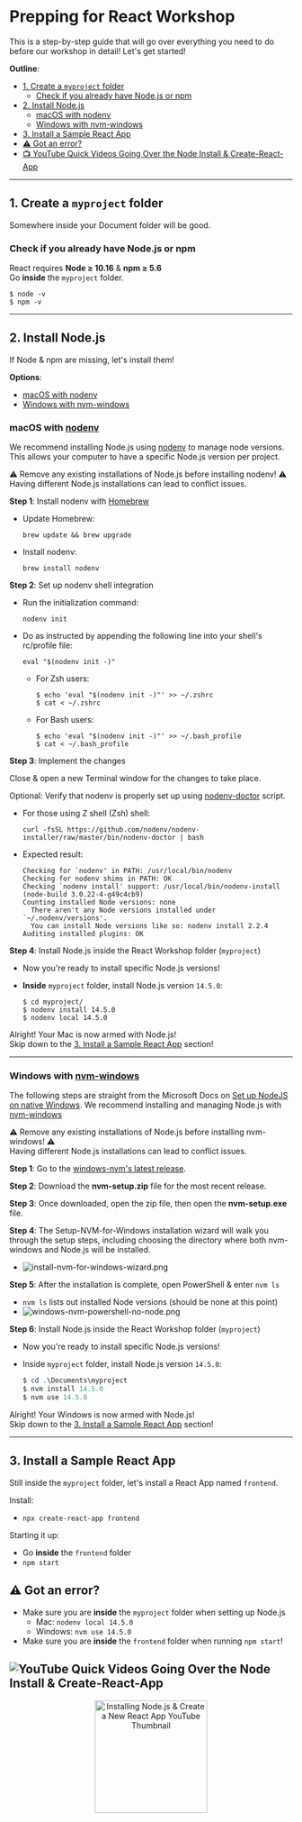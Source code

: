 # Prepping for React Workshop
This is a step-by-step guide that will go over everything you need to do before our workshop in detail!
Let's get started!

**Outline**:
  * [1. Create a `myproject` folder](#1-create-a-myproject-folder)
    * [Check if you already have Node.js or npm](#check-if-you-already-have-nodejs-or-npm)
  * [2. Install Node.js](#2-install-nodejs)
    * [macOS with nodenv](#macos-with-nodenv)
    * [Windows with nvm-windows](#windows-with-nvm-windows)
  * [3. Install a Sample React App](#3-install-a-sample-react-app)
  * [⚠️ Got an error?](#️-got-an-error)
  * [📺 YouTube Quick Videos Going Over the Node Install & Create-React-App](#-quick-videos-going-over-the-node-install--create-react-app)

---

## 1. Create a `myproject` folder
Somewhere inside your Document folder will be good.

### Check if you already have Node.js or npm
React requires **Node ≥ 10.16** & **npm ≥ 5.6**  
Go **inside** the `myproject` folder.

  ```shell
  $ node -v
  $ npm -v
  ```

---

## 2. Install Node.js
If Node & npm are missing, let's install them!

**Options**:
  * [macOS with nodenv](#macos-with-nodenv)
  * [Windows with nvm-windows](#windows-with-nvm-windows)

### macOS with [nodenv](https://github.com/nodenv/nodenv)
We recommend installing Node.js using [nodenv](https://github.com/nodenv/nodenv) to manage node versions. This allows your computer to have a specific Node.js version per project.

⚠️ Remove any existing installations of Node.js before installing nodenv! ⚠️  
Having different Node.js installations can lead to conflict issues.

**Step 1**: Install nodenv with [Homebrew](https://brew.sh/)
  * Update Homebrew:

    ```shell
    brew update && brew upgrade
    ```

  * Install nodenv:

    ```shell
    brew install nodenv
    ```

**Step 2**: Set up nodenv shell integration
  * Run the initialization command:

    ```shell
    nodenv init
    ```

  * Do as instructed by appending the following line into your shell's rc/profile file:

    ```shell
    eval "$(nodenv init -)"
    ```

    * For Zsh users:

      ```shell
      $ echo 'eval "$(nodenv init -)"' >> ~/.zshrc
      $ cat < ~/.zshrc
      ```

    * For Bash users:

      ```shell
      $ echo 'eval "$(nodenv init -)"' >> ~/.bash_profile
      $ cat < ~/.bash_profile
      ```

**Step 3**: Implement the changes

Close & open a new Terminal window for the changes to take place.

Optional: Verify that nodenv is properly set up using [nodenv-doctor](https://github.com/nodenv/nodenv-installer/blob/master/bin/nodenv-doctor) script.
  * For those using Z shell (Zsh) shell:

    ```shell
    curl -fsSL https://github.com/nodenv/nodenv-installer/raw/master/bin/nodenv-doctor | bash
    ```

  * Expected result:

    ```shell
    Checking for `nodenv' in PATH: /usr/local/bin/nodenv
    Checking for nodenv shims in PATH: OK
    Checking `nodenv install' support: /usr/local/bin/nodenv-install (node-build 3.0.22-4-g49c4cb9)
    Counting installed Node versions: none
      There aren't any Node versions installed under `~/.nodenv/versions'.
      You can install Node versions like so: nodenv install 2.2.4
    Auditing installed plugins: OK
    ```

**Step 4**: Install Node.js inside the React Workshop folder (`myproject`)
  * Now you're ready to install specific Node.js versions!
  * **Inside** `myproject` folder, install Node.js version `14.5.0`:

    ```shell
    $ cd myproject/
    $ nodenv install 14.5.0
    $ nodenv local 14.5.0
    ```

Alright! Your Mac is now armed with Node.js!  
Skip down to the [3. Install a Sample React App](#3-install-a-sample-react-app) section!

---

### Windows with [nvm-windows](https://github.com/coreybutler/nvm-windows#node-version-manager-nvm-for-windows)
The following steps are straight from the Microsoft Docs on [Set up NodeJS on native Windows](https://docs.microsoft.com/en-us/windows/dev-environment/javascript/nodejs-on-windows). We recommend installing and managing Node.js with [nvm-windows](https://github.com/coreybutler/nvm-windows#node-version-manager-nvm-for-windows)

⚠️ Remove any existing installations of Node.js before installing nvm-windows! ⚠️  
Having different Node.js installations can lead to conflict issues.

**Step 1**: Go to the [windows-nvm's latest release](https://github.com/coreybutler/nvm-windows/releases).

**Step 2**: Download the **nvm-setup.zip** file for the most recent release.

**Step 3**: Once downloaded, open the zip file, then open the **nvm-setup.exe** file.

**Step 4**: The Setup-NVM-for-Windows installation wizard will walk you through the setup steps, including choosing the directory where both nvm-windows and Node.js will be installed.
  * ![install-nvm-for-windows-wizard.png](https://docs.microsoft.com/en-us/windows/images/install-nvm-for-windows-wizard.png)

**Step 5**: After the installation is complete, open PowerShell & enter `nvm ls`
  * `nvm ls` lists out installed Node versions (should be none at this point)
  * ![windows-nvm-powershell-no-node.png](https://docs.microsoft.com/en-us/windows/images/windows-nvm-powershell-no-node.png)

**Step 6**: Install Node.js inside the React Workshop folder (`myproject`)
  * Now you're ready to install specific Node.js versions!
  * Inside `myproject` folder, install Node.js version `14.5.0`:

    ```powershell
    $ cd .\Documents\myproject
    $ nvm install 14.5.0
    $ nvm use 14.5.0
    ```

Alright! Your Windows is now armed with Node.js!  
Skip down to the [3. Install a Sample React App](#3-install-a-sample-react-app) section!

---

## 3. Install a Sample React App
Still inside the `myproject` folder, let's install a React App named `frontend`.

Install:  
  * `npx create-react-app frontend`

Starting it up:  
  * Go **inside** the `frontend` folder
  * `npm start`

## ⚠️ Got an error?
  * Make sure you are **inside** the `myproject` folder when setting up Node.js
    * Mac: `nodenv local 14.5.0`
    * Windows: `nvm use 14.5.0`
  * Make sure you are **inside** the `frontend` folder when running `npm start`!

## ![YouTube](https://user-images.githubusercontent.com/30670749/92354102-a05c4000-f11c-11ea-8964-f96f052b1457.png) Quick Videos Going Over the Node Install & Create-React-App

<p align="center">
  <a href="https://youtu.be/4Kw-i_rX3tY">
    <img height="200" alt="Installing Node.js & Create a New React App YouTube Thumbnail"
      src="https://img.youtube.com/vi/4Kw-i_rX3tY/mqdefault.jpg">
  </a>
</p>
